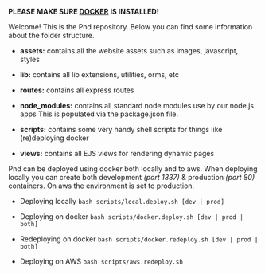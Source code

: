 **PLEASE MAKE SURE [DOCKER](https://docs.docker.com/installation/#installation) IS INSTALLED!**

Welcome! This is the Pnd repository. Below you can find some information 
about the folder structure.

* **assets:**         contains all the website assets such as images, javascript, styles

* **lib:**         		contains all lib extensions, utilities, orms, etc

* **routes:**         contains all express routes

* **node_modules:**   contains all standard node modules use by our node.js apps This is 
                      populated via the package.json file.

* **scripts:**        contains some very handy shell scripts for things like (re)deploying docker
                
* **views:**          contains all EJS views for rendering dynamic pages


Pnd can be deployed using docker both locally and to aws. When deploying
locally you can create both development *(port 1337)* & production *(port 80)* containers. 
On aws the environment is set to production. 

* Deploying locally `bash scripts/local.deploy.sh [dev | prod]`

* Deploying on docker `bash scripts/docker.deploy.sh [dev | prod | both]`

* Redeploying on docker `bash scripts/docker.redeploy.sh [dev | prod | both]`

* Deploying on AWS `bash scripts/aws.redeploy.sh`
